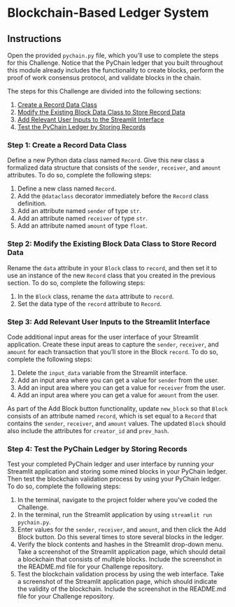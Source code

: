 # Blockchain-Based Ledger System

## Instructions

Open the provided `pychain.py` file, which you’ll use to complete the steps for this Challenge. Notice that the PyChain ledger that you built throughout this module already includes the functionality to create blocks, perform the proof of work consensus protocol, and validate blocks in the chain.

The steps for this Challenge are divided into the following sections:

1. [Create a Record Data Class](#step-1-create-a-record-data-class)
2. [Modify the Existing Block Data Class to Store Record Data](#step-2-modify-the-existing-block-data-class-to-store-record-data)
3. [Add Relevant User Inputs to the Streamlit Interface](#step-3-add-relevant-user-inputs-to-the-streamlit-interface)
4. [Test the PyChain Ledger by Storing Records](#step-4-test-the-pychain-ledger-by-storing-records)

### Step 1: Create a Record Data Class

Define a new Python data class named `Record`. Give this new class a formalized data structure that consists of the `sender`, `receiver`, and `amount` attributes. To do so, complete the following steps:

1. Define a new class named `Record`.
2. Add the `@dataclass` decorator immediately before the `Record` class definition.
3. Add an attribute named `sender` of type `str`.
4. Add an attribute named `receiver` of type `str`.
5. Add an attribute named `amount` of type `float`.

### Step 2: Modify the Existing Block Data Class to Store Record Data

Rename the `data` attribute in your `Block` class to `record`, and then set it to use an instance of the new `Record` class that you created in the previous section. To do so, complete the following steps:

1. In the `Block` class, rename the `data` attribute to `record`.
2. Set the data type of the `record` attribute to `Record`.

### Step 3: Add Relevant User Inputs to the Streamlit Interface

Code additional input areas for the user interface of your Streamlit application. Create these input areas to capture the `sender`, `receiver`, and `amount` for each transaction that you’ll store in the Block `record`. To do so, complete the following steps:

1. Delete the `input_data` variable from the Streamlit interface.
2. Add an input area where you can get a value for `sender` from the user.
3. Add an input area where you can get a value for `receiver` from the user.
4. Add an input area where you can get a value for `amount` from the user.

As part of the Add Block button functionality, update `new_block` so that `Block` consists of an attribute named `record`, which is set equal to a `Record` that contains the `sender`, `receiver`, and `amount` values. The updated `Block` should also include the attributes for `creator_id` and `prev_hash`.

### Step 4: Test the PyChain Ledger by Storing Records

Test your completed PyChain ledger and user interface by running your Streamlit application and storing some mined blocks in your PyChain ledger. Then test the blockchain validation process by using your PyChain ledger. To do so, complete the following steps:

1. In the terminal, navigate to the project folder where you've coded the Challenge.
2. In the terminal, run the Streamlit application by using `streamlit run pychain.py`.
3. Enter values for the `sender`, `receiver`, and `amount`, and then click the Add Block button. Do this several times to store several blocks in the ledger.
4. Verify the block contents and hashes in the Streamlit drop-down menu. Take a screenshot of the Streamlit application page, which should detail a blockchain that consists of multiple blocks. Include the screenshot in the README.md file for your Challenge repository.
5. Test the blockchain validation process by using the web interface. Take a screenshot of the Streamlit application page, which should indicate the validity of the blockchain. Include the screenshot in the README.md file for your Challenge repository.
